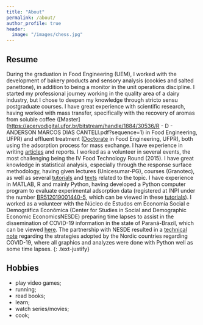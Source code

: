 ```yaml
---
title: "About"
permalink: /about/
author_profile: true
header:
  image: "/images/chess.jpg"
---
```

## Resume

During the graduation in Food Engineering (UEM), I worked with the development of bakery products and sensory analysis (cookies and salted panettone), in addition to being a monitor in the unit operations discipline. I started my professional journey working in the quality area of a dairy industry, but I chose to deepen my knowledge through stricto sensu postgraduate courses. I have great experience with scientific research, having worked with mass transfer, specifically with the recovery of aromas from soluble coffee ([Master](https://acervodigital.ufpr.br/bitstream/handle/1884/30536/R - D - ANDERSON MARCOS DIAS CANTELI.pdf?sequence=1) in Food Engineering, UFPR) and effluent treatment ([Doctorate](https://acervodigital.ufpr.br/handle/1884/58189) in Food Engineering, UFPR), both using the adsorption process for mass exchange. I have experience in writing [articles](http://bit.ly/artigos_Canteli) and reports. I worked as a volunteer in several events, the most challenging being the IV Food Technology Round (2015). I have great knowledge in statistical analysis, especially through the response surface methodology, having given lectures (Unicesumar-PG), courses (Granotec), as well as several [tutorials](http://bit.ly/tutoriais_anderson) and [texts](https://bit.ly/pca_python) related to the topic. I have experience in MATLAB, R and mainly Python, having developed a Python computer program to evaluate experimental adsorption data (registered at INPI under the number [BR512019001440-5](https://gru.inpi.gov.br/pePI/servlet/ProgramaServletController?Action=detail&CodPedido=26470&SearchParameter=), which can be viewed in these [tutorials](https://youtu.be/N1elHsV4L1o)). I worked as a volunteer with the Núcleo de Estudos em Economia Social e Demográfica Econômica (Center for Studies in Social and Demographic Economic EconomicsNESDE) preparing time lapses to assist in the dissemination of COVID-19 information in the state of Paraná-Brazil, which can be viewed [here](https://www.youtube.com/channel/UCdIQUuHawTgP_CspKZNnlow). The partnership with NESDE resulted in a [technical note](https://mfr.de-1.osf.io/render?url=https://osf.io/d539f/?direct%26mode=render%26action=download%26mode=render) regarding the strategies adopted by the Nordic countries regarding COVID-19, where all graphics and analyzes were done with Python well as some time lapses.
{: .text-justify}


## Hobbies

* play video games;
* running;
* read books;
* learn;
* watch series/movies;
* cook;
